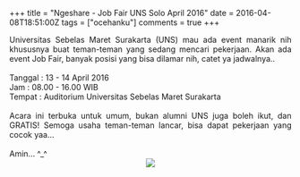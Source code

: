 +++
title = "Ngeshare - Job Fair UNS Solo April 2016"
date = 2016-04-08T18:51:00Z
tags = ["ocehanku"]
comments = true
+++

<div style="text-align: justify;">Universitas Sebelas Maret Surakarta (UNS) mau ada event manarik nih khususnya buat teman-teman yang sedang mencari pekerjaan. Akan ada event Job Fair, banyak posisi yang bisa dilamar nih, catet ya jadwalnya..<br /><br />Tanggal : 13 - 14 April 2016 <br />Jam : 08.00 - 16.00 WIB <br />Tempat : Auditorium Universitas Sebelas Maret Surakarta<br /><br />
Acara ini terbuka untuk umum, bukan alumni UNS juga boleh ikut, dan GRATIS! Semoga usaha teman-teman lancar, bisa dapat pekerjaan yang cocok yaa...<br /><br />
Amin... ^_^<br />
<center><img border="0" data-original-height="960" data-original-width="719" src="https://4.bp.blogspot.com/-3sjinCUFL6w/XDUyg3b8caI/AAAAAAAASyQ/KbEGCzuh_ekH4j2R7le9HxfnPE-5DAt1wCLcBGAs/s1600/jobfairuns.png" /></center></div>
